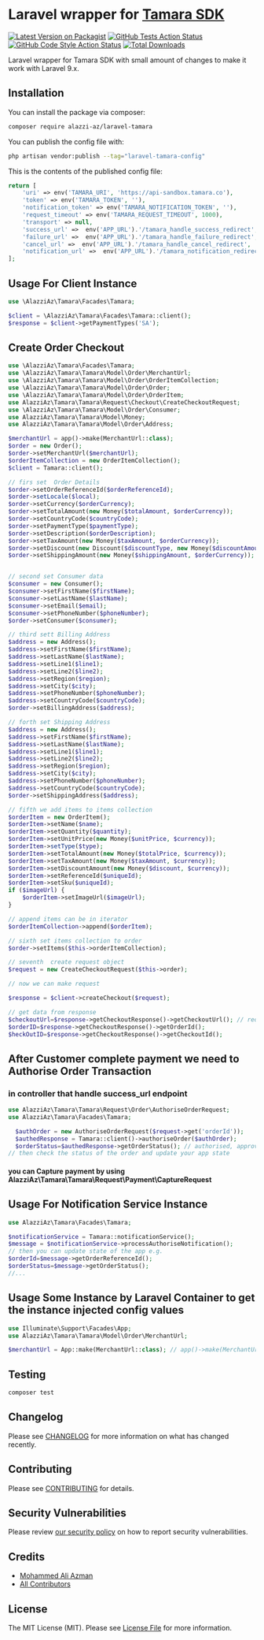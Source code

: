

# Laravel wrapper for [Tamara SDK](https://github.com/tamara-solution/php-sdk)

[![Latest Version on Packagist](https://img.shields.io/packagist/v/alazzi-az/laravel-tamara.svg?style=flat-square)](https://packagist.org/packages/alazzi-az/laravel-tamara)
[![GitHub Tests Action Status](https://img.shields.io/github/workflow/status/alazzi-az/laravel-tamara/run-tests?label=tests)](https://github.com/alazzi-az/laravel-tamara/actions?query=workflow%3Arun-tests+branch%3Amain)
[![GitHub Code Style Action Status](https://img.shields.io/github/workflow/status/alazzi-az/laravel-tamara/Fix%20PHP%20code%20style%20issues?label=code%20style)](https://github.com/rixtrayker/laravel-tamara/actions?query=workflow%3A"Fix+PHP+code+style+issues"+branch%3Amain)
[![Total Downloads](https://img.shields.io/packagist/dt/alazzi-az/laravel-tamara.svg?style=flat-square)](https://packagist.org/packages/rixtrayker/laravel-tamara)

Laravel wrapper for Tamara SDK with small amount of changes to make it work with Laravel 9.x.




## Installation

You can install the package via composer:

```bash
composer require alazzi-az/laravel-tamara
```

You can publish the config file with:

```bash
php artisan vendor:publish --tag="laravel-tamara-config"
```

This is the contents of the published config file:

```php
return [
    'uri' => env('TAMARA_URI', 'https://api-sandbox.tamara.co'),
    'token' => env('TAMARA_TOKEN', ''),
    'notification_token' => env('TAMARA_NOTIFICATION_TOKEN', ''),
    'request_timeout' => env('TAMARA_REQUEST_TIMEOUT', 1000),
    'transport' => null,
    'success_url' =>  env('APP_URL').'/tamara_handle_success_redirect',
    'failure_url' =>  env('APP_URL').'/tamara_handle_failure_redirect',
    'cancel_url' =>  env('APP_URL').'/tamara_handle_cancel_redirect',
    'notification_url' =>  env('APP_URL').'/tamara_notification_redirect',
];
```


## Usage For Client Instance

```php
use \AlazziAz\Tamara\Facades\Tamara;

$client = \AlazziAz\Tamara\Facades\Tamara::client();
$response = $client->getPaymentTypes('SA');
```
## Create Order Checkout

```php
use \AlazziAz\Tamara\Facades\Tamara;
use \AlazziAz\Tamara\Tamara\Model\Order\MerchantUrl;
use \AlazziAz\Tamara\Tamara\Model\Order\OrderItemCollection;
use \AlazziAz\Tamara\Tamara\Model\Order\Order;
use \AlazziAz\Tamara\Tamara\Model\Order\OrderItem;
use AlazziAz\Tamara\Tamara\Request\Checkout\CreateCheckoutRequest;
use \AlazziAz\Tamara\Tamara\Model\Order\Consumer;
use AlazziAz\Tamara\Tamara\Model\Money;
use AlazziAz\Tamara\Tamara\Model\Order\Address;

$merchantUrl = app()->make(MerchantUrl::class);
$order = new Order();
$order->setMerchantUrl($merchantUrl);
$orderItemCollection = new OrderItemCollection();
$client = Tamara::client();

// firs set  Order Details
$order->setOrderReferenceId($orderReferenceId);
$order->setLocale($local);
$order->setCurrency($orderCurrency);
$order->setTotalAmount(new Money($totalAmount, $orderCurrency));
$order->setCountryCode($countryCode);
$order->setPaymentType($paymentType);
$order->setDescription($orderDescription);
$order->setTaxAmount(new Money($taxAmount, $orderCurrency));
$order->setDiscount(new Discount($discountType, new Money($discountAmount, $orderCurrency)));
$order->setShippingAmount(new Money($shippingAmount, $orderCurrency));


// second set Consumer data
$consumer = new Consumer();
$consumer->setFirstName($firstName);
$consumer->setLastName($lastName);
$consumer->setEmail($email);
$consumer->setPhoneNumber($phoneNumber);
$order->setConsumer($consumer);

// third sett Billing Address
$address = new Address();
$address->setFirstName($firstName);
$address->setLastName($lastName);
$address->setLine1($line1);
$address->setLine2($line2);
$address->setRegion($region);
$address->setCity($city);
$address->setPhoneNumber($phoneNumber);
$address->setCountryCode($countryCode);
$order->setBillingAddress($address);

// forth set Shipping Address
$address = new Address();
$address->setFirstName($firstName);
$address->setLastName($lastName);
$address->setLine1($line1);
$address->setLine2($line2);
$address->setRegion($region);
$address->setCity($city);
$address->setPhoneNumber($phoneNumber);
$address->setCountryCode($countryCode);
$order->setShippingAddress($address);

// fifth we add items to items collection
$orderItem = new OrderItem();
$orderItem->setName($name);
$orderItem->setQuantity($quantity);
$orderItem->setUnitPrice(new Money($unitPrice, $currency));
$orderItem->setType($type);
$orderItem->setTotalAmount(new Money($totalPrice, $currency));
$orderItem->setTaxAmount(new Money($taxAmount, $currency));
$orderItem->setDiscountAmount(new Money($discount, $currency));
$orderItem->setReferenceId($uniqueId);
$orderItem->setSku($uniqueId);
if ($imageUrl) {
    $orderItem->setImageUrl($imageUrl);
}

// append items can be in iterator 
$orderItemCollection->append($orderItem);

// sixth set items collection to order 
$order->setItems($this->orderItemCollection);

// seventh  create request object
$request = new CreateCheckoutRequest($this->order);

// now we can make request 

$response = $client->createCheckout($request);

// get data from response 
$checkoutUrl=$response->getCheckoutResponse()->getCheckoutUrl(); // redirect customer to complete payment
$orderID=$response->getCheckoutResponse()->getOrderId();
$heckOutID=$response->getCheckoutResponse()->getCheckoutId();

```
## After Customer complete payment we need to Authorise Order Transaction
### in controller that handle success_url endpoint
```php
use AlazziAz\Tamara\Tamara\Request\Order\AuthoriseOrderRequest;
use AlazziAz\Tamara\Facades\Tamara;

  $authOrder = new AuthoriseOrderRequest($request->get('orderId'));
  $authedResponse = Tamara::client()->authoriseOrder($authOrder);
  $orderStatus=$authedResponse->getOrderStatus(); // authorised, approved, captured, fully_captured, declined, refunded, failed, expired
// then check the status of the order and update your app state

```
#### you can Capture payment by using AlazziAz\Tamara\Tamara\Request\Payment\CaptureRequest

## Usage For Notification Service Instance

```php
use AlazziAz\Tamara\Facades\Tamara;

$notificationService = Tamara::notificationService();
$message = $notificationService->processAuthoriseNotification();
// then you can update state of the app e.g.
$orderId=$message->getOrderReferenceId();
$orderStatus=$message->getOrderStatus();
//...
```
## Usage Some  Instance by Laravel Container to get the instance injected config values

```php
use Illuminate\Support\Facades\App;
use AlazziAz\Tamara\Tamara\Model\Order\MerchantUrl;

$merchantUrl = App::make(MerchantUrl::class); // app()->make(MerchantUrl::class);
```

## Testing

```bash
composer test
```

## Changelog

Please see [CHANGELOG](CHANGELOG.md) for more information on what has changed recently.

## Contributing

Please see [CONTRIBUTING](https://github.com/alazzi-az/.github/blob/main/CONTRIBUTING.md) for details.

## Security Vulnerabilities

Please review [our security policy](../../security/policy) on how to report security vulnerabilities.

## Credits

- [Mohammed Ali Azman](https://github.com/alazzi-az)
- [All Contributors](../../contributors)

## License

The MIT License (MIT). Please see [License File](LICENSE.md) for more information.
